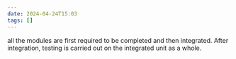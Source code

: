 ```yaml
---
date: 2024-04-24T15:03
tags: []
---
```

all the modules are first required to be completed and then integrated. After integration, testing is carried out on the integrated unit as a whole.
